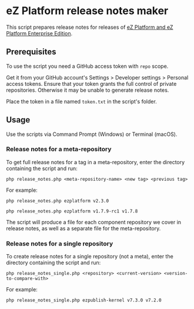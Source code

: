 # eZ Platform release notes maker

This script prepares release notes for releases of [eZ Platform and eZ Platform Enterprise Edition](ezplatform.com).

## Prerequisites

To use the script you need a GitHub access token with `repo` scope.

Get it from your GitHub account's Settings > Developer settings > Personal access tokens.
Ensure that your token grants the full control of private repositories.
Otherwise it may be unable to generate release notes.

Place the token in a file named `token.txt` in the script's folder.

## Usage

Use the scripts via Command Prompt (Windows) or Terminal (macOS).

### Release notes for a meta-repository

To get full release notes for a tag in a meta-repository, enter the directory containing the script and run:

`php release_notes.php <meta-repository-name> <new tag> <previous tag>`

For example:

`php release_notes.php ezplatform v2.3.0`

`php release_notes.php ezplatform v1.7.9-rc1 v1.7.8`

The script will produce a file for each component repository we cover in release notes,
as well as a separate file for the meta-repository.

### Release notes for a single repository

To create release notes for a single repository (not a meta), enter the directory containing the script and run:

`php release_notes_single.php <repository> <current-version> <version-to-compare-with>`

For example:

`php release_notes_single.php ezpublish-kernel v7.3.0 v7.2.0`
